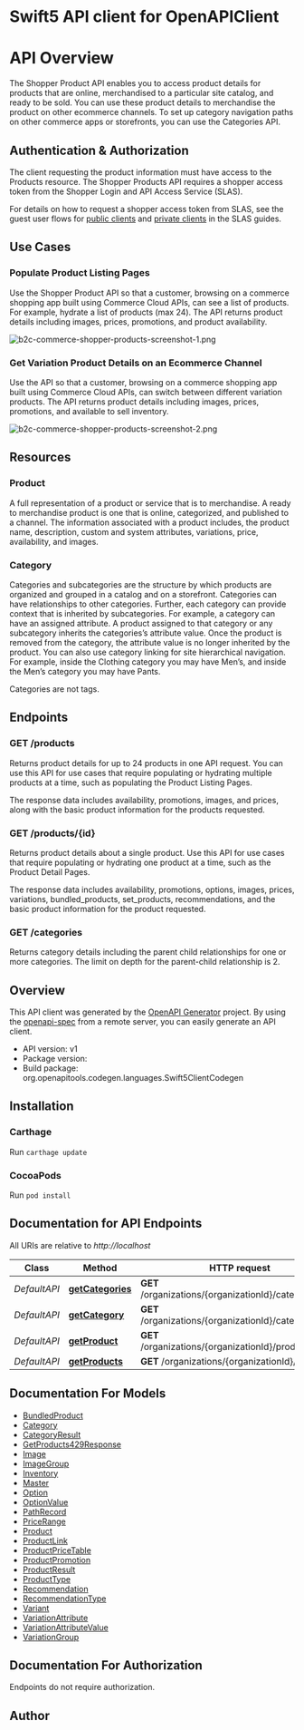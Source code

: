 # Swift5 API client for OpenAPIClient

# API Overview

The Shopper Product API enables you to access product details for products that are online, merchandised to a particular site catalog, and ready to be sold. You can use these product details to merchandise the product on other ecommerce channels. To set up category navigation paths on other commerce apps or storefronts, you can use the Categories API.

## Authentication & Authorization

The client requesting the product information must have access to the Products resource. The Shopper Products API requires a shopper access token from the Shopper Login and API Access Service (SLAS).

For details on how to request a shopper access token from SLAS, see the guest user flows for [public clients](https://developer.salesforce.com/docs/commerce/commerce-api/guide/slas-public-client.html#guest-user) and [private clients](https://developer.salesforce.com/docs/commerce/commerce-api/guide/slas-private-client.html#guest-user) in the SLAS guides.

## Use Cases

### Populate Product Listing Pages

Use the Shopper Product API so that a customer, browsing on a commerce shopping app built using Commerce Cloud APIs, can see a list of products. For example, hydrate a list of products (max 24). The API returns product details including images, prices, promotions, and product availability.

![b2c-commerce-shopper-products-screenshot-1.png](https://resources.docs.salesforce.com/rel1/doc/en-us/static/misc/b2c-commerce-shopper-products-screenshot-1.png)

### Get Variation Product Details on an Ecommerce Channel

Use the API so that a customer, browsing on a commerce shopping app built using Commerce Cloud APIs, can switch between different variation products. The API returns product details including images, prices, promotions, and available to sell inventory.

![b2c-commerce-shopper-products-screenshot-2.png](https://resources.docs.salesforce.com/rel1/doc/en-us/static/misc/b2c-commerce-shopper-products-screenshot-2.png)

## Resources

### Product

A full representation of a product or service that is to merchandise. A ready to merchandise product is one that is online, categorized, and published to a channel. The information associated with a product includes, the product name, description, custom and system attributes, variations, price, availability, and images.

### Category

Categories and subcategories are the structure by which products are organized and grouped in a catalog and on a storefront. Categories can have relationships to other categories. Further, each category can provide context that is inherited by subcategories. For example, a category can have an assigned attribute. A product assigned to that category or any subcategory inherits the categories’s attribute value. Once the product is removed from the category, the attribute value is no longer inherited by the product. You can also use category linking for site hierarchical navigation. For example, inside the Clothing category you may have Men’s, and inside the Men’s category you may have Pants.

Categories are not tags.

## Endpoints

### GET /products

Returns product details for up to 24 products in one API request. You can use this API for use cases that require populating or hydrating multiple products at a time, such as populating the Product Listing Pages.

The response data includes availability, promotions, images, and prices, along with the basic product information for the products requested.

### GET /products/{id}

Returns product details about a single product. Use this API for use cases that require populating or hydrating one product at a time, such as the Product Detail Pages.

The response data includes availability, promotions, options, images, prices, variations, bundled_products, set_products, recommendations, and the basic product information for the product requested.

### GET /categories

Returns category details including the parent child relationships for one or more categories. The limit on depth for the parent-child relationship is 2.

## Overview
This API client was generated by the [OpenAPI Generator](https://openapi-generator.tech) project.  By using the [openapi-spec](https://github.com/OAI/OpenAPI-Specification) from a remote server, you can easily generate an API client.

- API version: v1
- Package version: 
- Build package: org.openapitools.codegen.languages.Swift5ClientCodegen

## Installation

### Carthage

Run `carthage update`

### CocoaPods

Run `pod install`

## Documentation for API Endpoints

All URIs are relative to *http://localhost*

Class | Method | HTTP request | Description
------------ | ------------- | ------------- | -------------
*DefaultAPI* | [**getCategories**](docs/DefaultAPI.md#getcategories) | **GET** /organizations/{organizationId}/categories | 
*DefaultAPI* | [**getCategory**](docs/DefaultAPI.md#getcategory) | **GET** /organizations/{organizationId}/categories/{id} | 
*DefaultAPI* | [**getProduct**](docs/DefaultAPI.md#getproduct) | **GET** /organizations/{organizationId}/products/{id} | 
*DefaultAPI* | [**getProducts**](docs/DefaultAPI.md#getproducts) | **GET** /organizations/{organizationId}/products | 


## Documentation For Models

 - [BundledProduct](docs/BundledProduct.md)
 - [Category](docs/Category.md)
 - [CategoryResult](docs/CategoryResult.md)
 - [GetProducts429Response](docs/GetProducts429Response.md)
 - [Image](docs/Image.md)
 - [ImageGroup](docs/ImageGroup.md)
 - [Inventory](docs/Inventory.md)
 - [Master](docs/Master.md)
 - [Option](docs/Option.md)
 - [OptionValue](docs/OptionValue.md)
 - [PathRecord](docs/PathRecord.md)
 - [PriceRange](docs/PriceRange.md)
 - [Product](docs/Product.md)
 - [ProductLink](docs/ProductLink.md)
 - [ProductPriceTable](docs/ProductPriceTable.md)
 - [ProductPromotion](docs/ProductPromotion.md)
 - [ProductResult](docs/ProductResult.md)
 - [ProductType](docs/ProductType.md)
 - [Recommendation](docs/Recommendation.md)
 - [RecommendationType](docs/RecommendationType.md)
 - [Variant](docs/Variant.md)
 - [VariationAttribute](docs/VariationAttribute.md)
 - [VariationAttributeValue](docs/VariationAttributeValue.md)
 - [VariationGroup](docs/VariationGroup.md)


<a id="documentation-for-authorization"></a>
## Documentation For Authorization

Endpoints do not require authorization.


## Author



